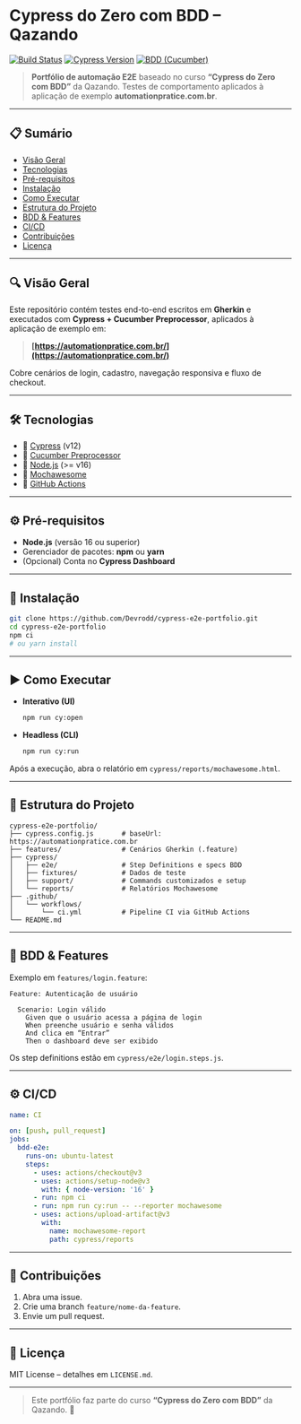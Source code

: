 # Cypress do Zero com BDD – Qazando

[![Build Status](https://github.com/Devrodd/cypress-e2e-portfolio/actions/workflows/ci.yml/badge.svg)](https://github.com/Devrodd/cypress-e2e-portfolio/actions)
[![Cypress Version](https://img.shields.io/badge/Cypress-v12.0.0-blue)](https://www.cypress.io)
[![BDD (Cucumber)](https://img.shields.io/badge/BDD-Cucumber-green)](https://github.com/badeball/cypress-cucumber-preprocessor)

> **Portfólio de automação E2E** baseado no curso **“Cypress do Zero com BDD”** da Qazando.
> Testes de comportamento aplicados à aplicação de exemplo **automationpratice.com.br**.

---

## 📋 Sumário

* [Visão Geral](#-visão-geral)
* [Tecnologias](#-tecnologias)
* [Pré-requisitos](#-pré-requisitos)
* [Instalação](#-instalação)
* [Como Executar](#-como-executar)
* [Estrutura do Projeto](#-estrutura-do-projeto)
* [BDD & Features](#-bdd--features)
* [CI/CD](#-cicd)
* [Contribuições](#-contribuições)
* [Licença](#-licença)

---

## 🔍 Visão Geral

Este repositório contém testes end-to-end escritos em **Gherkin** e executados com **Cypress + Cucumber Preprocessor**, aplicados à aplicação de exemplo em:

> **[https://automationpratice.com.br/](https://automationpratice.com.br/)**

Cobre cenários de login, cadastro, navegação responsiva e fluxo de checkout.

---

## 🛠 Tecnologias

* 🔹 [Cypress](https://www.cypress.io/) (v12)
* 🔹 [Cucumber Preprocessor](https://github.com/badeball/cypress-cucumber-preprocessor)
* 🔹 [Node.js](https://nodejs.org/) (>= v16)
* 🔹 [Mochawesome](https://github.com/adamgruber/mochawesome)
* 🔹 [GitHub Actions](https://github.com/features/actions)

---

## ⚙️ Pré-requisitos

* **Node.js** (versão 16 ou superior)
* Gerenciador de pacotes: **npm** ou **yarn**
* (Opcional) Conta no **Cypress Dashboard**

---

## 🚀 Instalação

```bash
git clone https://github.com/Devrodd/cypress-e2e-portfolio.git
cd cypress-e2e-portfolio
npm ci
# ou yarn install
```

---

## ▶️ Como Executar

* **Interativo (UI)**

  ```bash
  npm run cy:open
  ```
* **Headless (CLI)**

  ```bash
  npm run cy:run
  ```

Após a execução, abra o relatório em `cypress/reports/mochawesome.html`.

---

## 📂 Estrutura do Projeto

```
cypress-e2e-portfolio/
├── cypress.config.js       # baseUrl: https://automationpratice.com.br
├── features/               # Cenários Gherkin (.feature)
├── cypress/
│   ├── e2e/                # Step Definitions e specs BDD
│   ├── fixtures/           # Dados de teste
│   ├── support/            # Commands customizados e setup
│   └── reports/            # Relatórios Mochawesome
├── .github/
│   └── workflows/
│       └── ci.yml          # Pipeline CI via GitHub Actions
└── README.md
```

---

## 🧪 BDD & Features

Exemplo em `features/login.feature`:

```gherkin
Feature: Autenticação de usuário

  Scenario: Login válido
    Given que o usuário acessa a página de login
    When preenche usuário e senha válidos
    And clica em “Entrar”
    Then o dashboard deve ser exibido
```

Os step definitions estão em `cypress/e2e/login.steps.js`.

---

## ⚙️ CI/CD

```yaml
name: CI

on: [push, pull_request]
jobs:
  bdd-e2e:
    runs-on: ubuntu-latest
    steps:
      - uses: actions/checkout@v3
      - uses: actions/setup-node@v3
        with: { node-version: '16' }
      - run: npm ci
      - run: npm run cy:run -- --reporter mochawesome
      - uses: actions/upload-artifact@v3
        with:
          name: mochawesome-report
          path: cypress/reports
```

---

## 🤝 Contribuições

1. Abra uma issue.
2. Crie uma branch `feature/nome-da-feature`.
3. Envie um pull request.

---

## 📄 Licença

MIT License – detalhes em `LICENSE.md`.

---

> Este portfólio faz parte do curso **“Cypress do Zero com BDD”** da Qazando. 🚀
